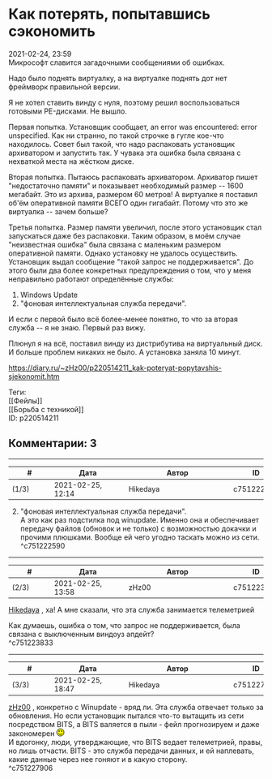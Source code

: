 Как потерять, попытавшись сэкономить
====================================

  
2021-02-24, 23:59  
 Микрософт славится загадочными сообщениями об ошибках.   
   
 Надо было поднять виртуалку, а на виртуалке поднять дот нет фреймворк правильной версии.   
   
 Я не хотел ставить винду с нуля, поэтому решил воспользоваться готовыми PE-дисками. Не вышло.   
   
 Первая попытка. Установщик сообщает, an error was encountered: error unspecified. Как ни странно, по такой строчке в гугле кое-что находилось. Совет был такой, что надо распаковать установщик архиватором и запустить так. У чувака эта ошибка была связана с нехваткой места на жёстком диске.   
   
 Вторая попытка. Пытаюсь распаковать архиватором. Архиватор пишет "недостаточно памяти" и показывает необходимый размер -- 1600 мегабайт. Это из архива, размером 60 метров! А виртуалке я поставил об'ём оперативной памяти ВСЕГО один гигабайт. Потому что это же виртуалка -- зачем больше?   
   
 Третья попытка. Размер памяти увеличил, после этого установщик стал запускаться даже без распаковки. Таким образом, в моём случае "неизвестная ошибка" была связана с маленьким размером оперативной памяти. Однако установку не удалось осуществить. Установщик выдал сообщение "такой запрос не поддерживается". До этого были два более конкретных предупреждения о том, что у меня неправильно работают определённые службы:   
 1. Windows Update   
 2. "фоновая интеллектуальная служба передачи".   
   
 И если с первой было всё более-менее понятно, то что за вторая служба -- я не знаю. Первый раз вижу.   
   
 Плюнул я на всё, поставил винду из дистрибутива на виртуальный диск. И больше проблем никаких не было. А установка заняла 10 минут.   
  
<https://diary.ru/~zHz00/p220514211_kak-poteryat-popytavshis-sjekonomit.htm>  
  
Теги:  
[[Фейлы]]  
[[Борьба с техникой]]  
ID: p220514211  


Комментарии: 3
--------------

  


---



|         #         |              Дата              |                     Автор                     |           ID           |
| --- | --- | --- | --- |
| (1/3) | 2021-02-25, 12:14 | Hikedaya | c751222590 |

  
 2. "фоновая интеллектуальная служба передачи".   
 А это как раз подстилка под winupdate. Именно она и обеспечивает передачу файлов (обновок и не только) с возможностью докачки и прочими плюшками. Вообще ей чего угодно таскать можно из сети.   
 ^c751222590

---



|         #         |              Дата              |                     Автор                     |           ID           |
| --- | --- | --- | --- |
| (2/3) | 2021-02-25, 13:58 | zHz00 | c751223833 |

  
  [Hikedaya](http://hikedaya.diary.ru "Записная книжка")  , ха! А мне сказали, что эта служба занимается телеметрией   
   
 Как думаешь, ошибка о том, что запрос не поддерживается, была связана с выключенным виндоуз апдейт?   
 ^c751223833

---



|         #         |              Дата              |                     Автор                     |           ID           |
| --- | --- | --- | --- |
| (3/3) | 2021-02-25, 18:47 | Hikedaya | c751227906 |

  
  [zHz00](https://zHz00.diary.ru "Untitled")  , конкретно с Winupdate - вряд ли. Эта служба отвечает только за обновления. Но если установщик пытался что-то вытащить из сети посредством BITS, а BITS валяется в пыли - фейл прогнозируем и даже закономерен ![:)](pics/3.gif)   
 И вдогонку, люди, утверджающие, что BITS ведает телеметрией, правы, но лишь отчасти. BITS - это служба передачи данных, и ей наплевать, какие данные через нее гоняют и в какую сторону.   
 ^c751227906